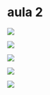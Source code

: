 # aula 2


![](https://media.giphy.com/media/v1.Y2lkPTc5MGI3NjExYmx1MnB1emxmOXBhaXI1d3Z2cGNtc2tnM2p6cDA3NWYydXM1Z3QyYyZlcD12MV9pbnRlcm5hbF9naWZfYnlfaWQmY3Q9Zw/26ufnPajaNPTrBNdK/giphy.gif)




![](https://media.giphy.com/media/v1.Y2lkPTc5MGI3NjExODdhbXBucGF6aHkzM2Vsc3BpbTMxbmEyOWk5NDM3ZGh0ZjRwdDRzciZlcD12MV9pbnRlcm5hbF9naWZfYnlfaWQmY3Q9Zw/l0HlUwmnIUdphyVgs/giphy.gif)



![](https://media.giphy.com/media/v1.Y2lkPTc5MGI3NjExbDYyM3A0cWFoNXpyYXNxeTFkam5ieTZpZms5OXB3cnd5Zng1bXdiMSZlcD12MV9pbnRlcm5hbF9naWZfYnlfaWQmY3Q9Zw/41cZekVQWbG8ZcghDU/giphy.gif)


![](https://media.giphy.com/media/v1.Y2lkPTc5MGI3NjExbnozcWdzaHJocnhncG80MjRnbTk5ZG5yYmRxeWo4amp5aWp0ZnRqaSZlcD12MV9pbnRlcm5hbF9naWZfYnlfaWQmY3Q9Zw/LOQF9s8Lfq9Mwi7qSS/giphy.gif)


![](https://media.giphy.com/media/v1.Y2lkPTc5MGI3NjExeDgwM3cwNjVrZ3Y5dnVwZnp0OHVxczRtaDhvM2NlZDZidWdhZGcxeiZlcD12MV9pbnRlcm5hbF9naWZfYnlfaWQmY3Q9Zw/YAlh3CiEeEfPdHluGl/giphy.gif)

